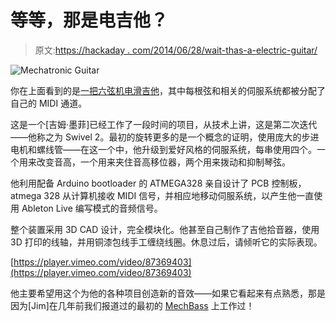 # 等等，那是电吉他？

> 原文:[https://hackaday . com/2014/06/28/wait-thas-a-electric-guitar/](https://hackaday.com/2014/06/28/wait-thats-an-electric-guitar/)

![Mechatronic Guitar](../Images/3f4337b30eb6d1e82697488d81f3fa04.png)

你在上面看到的是[一把六弦机电滑吉他](http://blog.jimwmurphy.com/swivel-2/)，其中每根弦和相关的伺服系统都被分配了自己的 MIDI 通道。

这是一个[吉姆·墨菲]已经工作了一段时间的项目，从技术上讲，这是第二次迭代——他称之为 Swivel 2。最初的旋转更多的是一个概念的证明，使用庞大的步进电机和螺线管——在这一个中，他升级到爱好风格的伺服系统，每串使用四个。一个用来改变音高，一个用来夹住音高移位器，两个用来拨动和抑制琴弦。

他利用配备 Arduino bootloader 的 ATMEGA328 亲自设计了 PCB 控制板，atmega 328 从计算机接收 MIDI 信号，并相应地移动伺服系统，以产生他一直使用 Ableton Live 编写模式的音频信号。

整个装置采用 3D CAD 设计，完全模块化。他甚至自己制作了吉他拾音器，使用 3D 打印的线轴，并用铜漆包线手工缠绕线圈。休息过后，请倾听它的实际表现。

[https://player.vimeo.com/video/87369403](https://player.vimeo.com/video/87369403)

他主要希望用这个为他的各种项目创造新的音效——如果它看起来有点熟悉，那是因为[Jim]在几年前我们报道过的最初的 [MechBass](http://hackaday.com/2012/11/22/mechbass-a-robotic-bass-guitar-that-sounds-fantastic/) 上工作过！